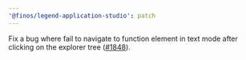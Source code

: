 ```yaml
---
'@finos/legend-application-studio': patch
---
```


Fix a bug where fail to navigate to function element in text mode after clicking on the explorer tree ([#1848](https://github.com/finos/legend-studio/issues/1848)).
